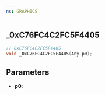 ```yaml
---
ns: GRAPHICS
---
```

## _0xC76FC4C2FC5F4405

```c
// 0xC76FC4C2FC5F4405
void _0xC76FC4C2FC5F4405(Any p0);
```

## Parameters
* **p0**:
